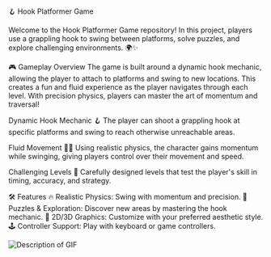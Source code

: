 🪝 Hook Platformer Game

Welcome to the Hook Platformer Game repository! In this project, players use a grappling hook to swing between platforms, solve puzzles, and explore challenging environments. 🌍✨

🎮 Gameplay Overview
The game is built around a dynamic hook mechanic, allowing the player to attach to platforms and swing to new locations. This creates a fun and fluid experience as the player navigates through each level. With precision physics, players can master the art of momentum and traversal!

Dynamic Hook Mechanic 🪝
The player can shoot a grappling hook at specific platforms and swing to reach otherwise unreachable areas.

Fluid Movement 🏃‍♂️
Using realistic physics, the character gains momentum while swinging, giving players control over their movement and speed.

Challenging Levels 🎯
Carefully designed levels that test the player's skill in timing, accuracy, and strategy.


🛠️ Features
🔥 Realistic Physics: Swing with momentum and precision.
🧠 Puzzles & Exploration: Discover new areas by mastering the hook mechanic.
🎨 2D/3D Graphics: Customize with your preferred aesthetic style.
🕹️ Controller Support: Play with keyboard or game controllers.

![Description of GIF](https://github.com/your-username/your-repository/raw/main/assets/your-gif.gif)




